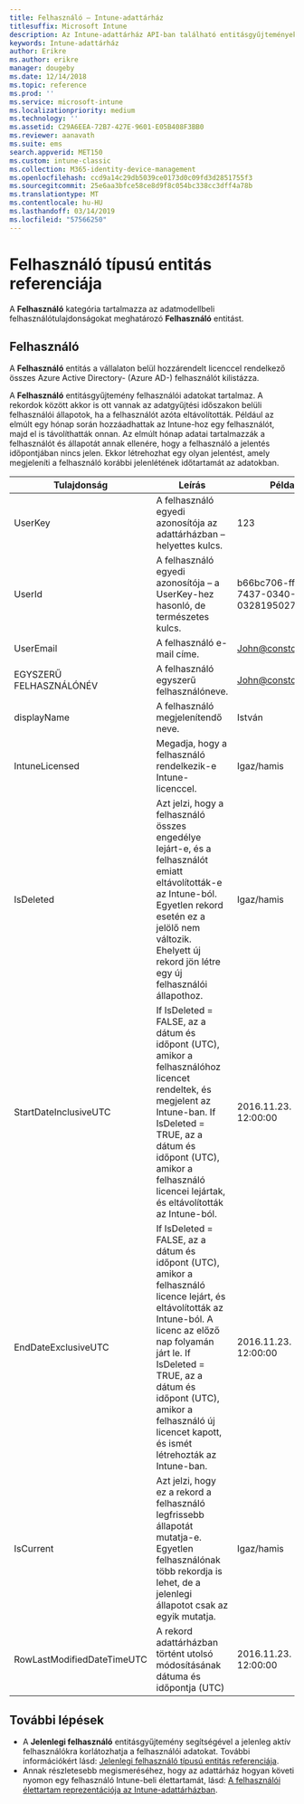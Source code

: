 ```yaml
---
title: Felhasználó – Intune-adattárház
titlesuffix: Microsoft Intune
description: Az Intune-adattárház API-ban található entitásgyűjtemények felhasználó kategóriájára vonatkozó referencia-témakör.
keywords: Intune-adattárház
author: Erikre
ms.author: erikre
manager: dougeby
ms.date: 12/14/2018
ms.topic: reference
ms.prod: ''
ms.service: microsoft-intune
ms.localizationpriority: medium
ms.technology: ''
ms.assetid: C29A6EEA-72B7-427E-9601-E05B408F3BB0
ms.reviewer: aanavath
ms.suite: ems
search.appverid: MET150
ms.custom: intune-classic
ms.collection: M365-identity-device-management
ms.openlocfilehash: ccd9a14c29db5039ce0173d0c09fd3d2851755f3
ms.sourcegitcommit: 25e6aa3bfce58ce8d9f8c054bc338cc3dff4a78b
ms.translationtype: MT
ms.contentlocale: hu-HU
ms.lasthandoff: 03/14/2019
ms.locfileid: "57566250"
---
```

# <a name="reference-for-user-entity"></a>Felhasználó típusú entitás referenciája

A **Felhasználó** kategória tartalmazza az adatmodellbeli felhasználótulajdonságokat meghatározó **Felhasználó** entitást.

## <a name="user"></a>Felhasználó

A **Felhasználó** entitás a vállalaton belül hozzárendelt licenccel rendelkező összes Azure Active Directory- (Azure AD-) felhasználót kilistázza.

A **Felhasználó** entitásgyűjtemény felhasználói adatokat tartalmaz. A rekordok között akkor is ott vannak az adatgyűjtési időszakon belüli felhasználói állapotok, ha a felhasználót azóta eltávolították. Például az elmúlt egy hónap során hozzáadhattak az Intune-hoz egy felhasználót, majd el is távolíthatták onnan. Az elmúlt hónap adatai tartalmazzák a felhasználót és állapotát annak ellenére, hogy a felhasználó a jelentés időpontjában nincs jelen. Ekkor létrehozhat egy olyan jelentést, amely megjeleníti a felhasználó korábbi jelenlétének időtartamát az adatokban.

| Tulajdonság  | Leírás | Példa |
|---------|------------|--------|
| UserKey |A felhasználó egyedi azonosítója az adattárházban – helyettes kulcs. |123 |
| UserId |A felhasználó egyedi azonosítója – a UserKey-hez hasonló, de természetes kulcs. |b66bc706-ffff-7437-0340-032819502773 |
| UserEmail |A felhasználó e-mail címe. |John@constoso.com |
| EGYSZERŰ FELHASZNÁLÓNÉV | A felhasználó egyszerű felhasználóneve. | John@constoso.com |
| displayName |A felhasználó megjelenítendő neve. |István |
| IntuneLicensed |Megadja, hogy a felhasználó rendelkezik-e Intune-licenccel. |Igaz/hamis |
| IsDeleted | Azt jelzi, hogy a felhasználó összes engedélye lejárt-e, és a felhasználót emiatt eltávolították-e az Intune-ból. Egyetlen rekord esetén ez a jelölő nem változik. Ehelyett új rekord jön létre egy új felhasználói állapothoz. |Igaz/hamis |
| StartDateInclusiveUTC |If IsDeleted = FALSE, az a dátum és időpont (UTC), amikor a felhasználóhoz licencet rendeltek, és megjelent az Intune-ban. If IsDeleted = TRUE, az a dátum és időpont (UTC), amikor a felhasználó licencei lejártak, és eltávolították az Intune-ból. |2016.11.23. 12:00:00 |
| EndDateExclusiveUTC |If IsDeleted = FALSE, az a dátum és időpont (UTC), amikor a felhasználó licence lejárt, és eltávolították az Intune-ból. A licenc az előző nap folyamán járt le. If IsDeleted = TRUE, az a dátum és időpont (UTC), amikor a felhasználó új licencet kapott, és ismét létrehozták az Intune-ban.  |2016.11.23. 12:00:00 |
| IsCurrent |Azt jelzi, hogy ez a rekord a felhasználó legfrissebb állapotát mutatja-e. Egyetlen felhasználónak több rekordja is lehet, de a jelenlegi állapotot csak az egyik mutatja.  |Igaz/hamis |
| RowLastModifiedDateTimeUTC |A rekord adattárházban történt utolsó módosításának dátuma és időpontja (UTC)  |2016.11.23. 12:00:00 |

## <a name="next-steps"></a>További lépések
 - A **Jelenlegi felhasználó** entitásgyűjtemény segítségével a jelenleg aktív felhasználókra korlátozhatja a felhasználói adatokat. További információkért lásd: [Jelenlegi felhasználó típusú entitás referenciája](reports-ref-current-user.md).
 - Annak részletesebb megismeréséhez, hogy az adattárház hogyan követi nyomon egy felhasználó Intune-beli élettartamát, lásd: [A felhasználói élettartam reprezentációja az Intune-adattárházban](reports-ref-user-timeline.md).
